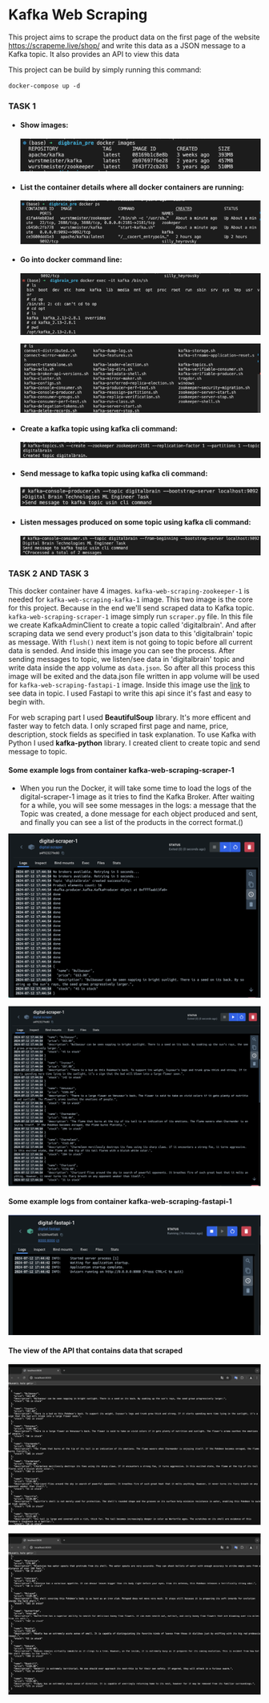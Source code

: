 # Kafka Web Scraping

This project aims to scrape the product data on the first page of the website https://scrapeme.live/shop/ and write this data as a JSON message to a Kafka topic. It also provides an API to view this data

This project can be build by simply running this command:

`docker-compose up -d`

### TASK 1

* #### Show images:

    ![alt text](images/first_.png)

* #### List the container details where all docker containers are running:

    ![alt text](images/second_.png)

* #### Go into docker command line:

    ![alt text](images/third_.png)

    ![alt text](images/fourth_.png)


* #### Create a kafka topic using kafka cli command:

    ![alt text](images/fifth_.png)

* #### Send message to kafka topic using kafka cli command:

    ![alt text](images/sixth_.png)

* #### Listen messages produced on some topic using kafka cli command:

    ![alt text](images/seventh_.png)

### TASK 2 AND TASK 3

This docker container have 4 images. `kafka-web-scraping-zookeeper-1` is needed for `kafka-web-scraping-kafka-1` image. This two image is the core for this project. Because in the end we'll send scraped data to Kafka topic. `kafka-web-scraping-scraper-1` image simply run `scraper.py` file. In this file we create KafkaAdminClient to create a topic called 'digitalbrain'. And after scraping data we send every product's json data to this 'digitalbrain' topic as message. With `flush()` next item is not going to topic before all current data is sended. And inside this image you can see the process. After sending messages to topic, we listen/see data in 'digitalbrain' topic and write data inside the app volume as `data.json`. So after all this process this image will be exited and the data.json file written in app volume will be used for `kafka-web-scraping-fastapi-1` image. Inside this image use the [link](http://0.0.0.0:8000) to see data in topic. I used Fastapi to write this api since it's fast and easy to begin with.

For web scraping part I used **BeautifulSoup** library. It's more efficent and faster way to fetch data. I only scraped first page and name, price, description, stock fields as specified in task explanation. To use Kafka with Python I used **kafka-python** library. I created client to create topic and send message to topic.


#### Some example logs from container kafka-web-scraping-scraper-1

* When you run the Docker, it will take some time to load the logs of the digital-scraper-1 image as it tries to find the Kafka Broker. After waiting for a while, you will see some messages in the logs: a message that the Topic was created, a done message for each object produced and sent, and finally you can see a list of the products in the correct format.()

![alt text](images/log1.png)

![alt text](images/log2.png)

#### Some example logs from container kafka-web-scraping-fastapi-1


![alt text](images/log3.png)


#### The view of the API that contains data that scraped

![alt text](images/api_1.png)


![alt text](images/api_2.png)